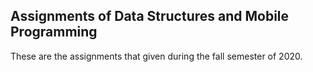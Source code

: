 ## Assignments of Data Structures and Mobile Programming

These are the assignments that given during the fall semester of 2020.
